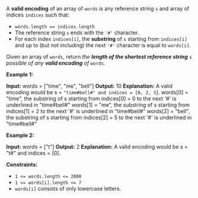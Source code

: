 
A  **valid encoding**  of an array of  `words`  is any reference string  `s`  and array of indices  `indices`  such that:

-   `words.length == indices.length`
-   The reference string  `s`  ends with the  `'#'`  character.
-   For each index  `indices[i]`, the  **substring**  of  `s`  starting from  `indices[i]`  and up to (but not including) the next  `'#'`  character is equal to  `words[i]`.

Given an array of  `words`, return  _the  **length of the shortest reference string**_ `s` _possible of any  **valid encoding**  of_ `words`_._

**Example 1:**

**Input:** words = ["time", "me", "bell"]
**Output:** 10
**Explanation:** A valid encoding would be s = `"time#bell#" and indices = [0, 2, 5`].
words[0] = "time", the substring of s starting from indices[0] = 0 to the next '#' is underlined in "time#bell#"
words[1] = "me", the substring of s starting from indices[1] = 2 to the next '#' is underlined in "time#bell#"
words[2] = "bell", the substring of s starting from indices[2] = 5 to the next '#' is underlined in "time#bell#"

**Example 2:**

**Input:** words = ["t"]
**Output:** 2
**Explanation:** A valid encoding would be s = "t#" and indices = [0].

**Constraints:**

-   `1 <= words.length <= 2000`
-   `1 <= words[i].length <= 7`
-   `words[i]`  consists of only lowercase letters.